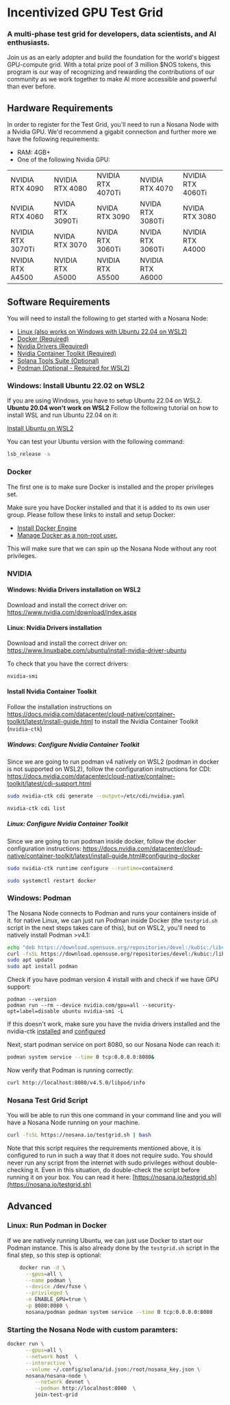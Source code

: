 # Incentivized GPU Test Grid
### A multi-phase test grid for developers, data scientists, and AI enthusiasts.

Join us as an early adopter and build the foundation for the world's biggest GPU-compute grid. With a total prize pool of 3 million $NOS tokens, this program is our way of recognizing and rewarding the contributions of our community as we work together to make AI more accessible and powerful than ever before.

## Hardware Requirements
In order to register for the Test Grid, you'll need to run a Nosana Node with a Nvidia GPU.
We'd recommend a gigabit connection and further more we have the following requirements:
- RAM: 4GB+
- One of the following Nvidia GPU:

| |  |  |  | |
|-----------------------------|-----------------------------|---------|---------|---------------------------------------------------------------------------------------------------|
| NVIDIA RTX 4090 | NVIDIA RTX 4080 | NVIDIA RTX 4070Ti    | NVIDIA RTX 4070   | NVIDIA RTX 4060Ti |
| NVIDIA RTX 4060 | NVIDA RTX 3090Ti | NVIDA RTX 3090    | NVIDA RTX 3080Ti   | NVIDA RTX 3080 |
| NVIDIA RTX 3070Ti | NVIDA RTX 3070 | NVIDA RTX 3060Ti    | NVIDA RTX 3060Ti   | NVIDIA RTX A4000 |
| NVIDIA RTX A4500 | NVIDIA RTX A5000 | NVIDIA RTX A5500    | NVIDIA RTX A6000   |   |

## Software Requirements
You will need to install the following to get started with a Nosana Node:

- [Linux (also works on Windows with Ubuntu 22.04 on WSL2)](https://ubuntu.com/tutorials/install-ubuntu-on-wsl2-on-windows-11-with-gui-support#3-download-ubuntu)
- [Docker (Required)](https://docs.docker.com/desktop/linux/install/)
- [Nvidia Drivers (Required)](https://www.linuxbabe.com/ubuntu/install-nvidia-driver-ubuntu)
- [Nvidia Container Toolkit (Required)](https://docs.nvidia.com/datacenter/cloud-native/container-toolkit/latest/install-guide.html)
- [Solana Tools Suite (Optional)](https://docs.solana.com/cli/install-solana-cli-tools)
- [Podman (Optional - Required for WSL2)](https://software.opensuse.org//download.html?project=devel%3Akubic%3Alibcontainers%3Aunstable&package=podman)

### Windows: Install Ubuntu 22.02 on WSL2
If you are using Windows, you have to setup Ubuntu 22.04 on WSL2. **Ubuntu 20.04 won't work on WSL2**
Follow the following tutorial on how to install WSL and run Ubuntu 22.04 on it:

[Install Ubuntu on WSL2](https://ubuntu.com/tutorials/install-ubuntu-on-wsl2-on-windows-11-with-gui-support#1-overview)

You can test your Ubuntu version with the following command:
```bash
lsb_release -a
```
### Docker

The first one is to make sure Docker is installed and the proper privileges set.

Make sure you have Docker installed and that it is added to its own user group. Please follow these links to install and setup Docker:

- [Install Docker Engine](https://docs.docker.com/engine/install/)
- [Manage Docker as a non-root user.](https://docs.docker.com/engine/install/linux-postinstall/#manage-docker-as-a-non-root-user)

This will make sure that we can spin up the Nosana Node without any root privileges.

### NVIDIA
#### Windows: Nvidia Drivers installation on WSL2
Download and install the correct driver on: https://www.nvidia.com/download/index.aspx

#### Linux: Nvidia Drivers installation
Download and install the correct driver on: https://www.linuxbabe.com/ubuntu/install-nvidia-driver-ubuntu

To check that you have the correct drivers:
```bash
nvidia-smi
```

#### Install Nvidia Container Toolkit
Follow the installation instructions on https://docs.nvidia.com/datacenter/cloud-native/container-toolkit/latest/install-guide.html to install the Nvidia Container Toolkit (`nvidia-ctk`)

##### Windows: Configure Nvidia Container Toolkit
Since we are going to run podman v4 natively on WSL2 (podman in docker is not supported on WSL2), follow the configuration instructions for CDI:
https://docs.nvidia.com/datacenter/cloud-native/container-toolkit/latest/cdi-support.html

```bash
sudo nvidia-ctk cdi generate --output=/etc/cdi/nvidia.yaml
```
```bash
nvidia-ctk cdi list
```

##### Linux: Configure Nvidia Container Toolkit
Since we are going to run podman inside docker, follow the docker configuration instructions:
https://docs.nvidia.com/datacenter/cloud-native/container-toolkit/latest/install-guide.html#configuring-docker

```bash
sudo nvidia-ctk runtime configure --runtime=containerd
```
```bash
sudo systemctl restart docker
```
### Windows: Podman
The Nosana Node connects to Podman and runs your containers inside of it. for native Linux, we can just run Podman inside Docker (the `testgrid.sh` script in the next steps takes care of this), but on WSL2, you'll need to natively install Podman >v4.1:
```bash
echo "deb https://download.opensuse.org/repositories/devel:/kubic:/libcontainers:/unstable/xUbuntu_22.04/ /" | sudo tee /etc/apt/sources.list.d/devel:kubic:libcontainers:unstable.list
curl -fsSL https://download.opensuse.org/repositories/devel:/kubic:/libcontainers:/unstable/xUbuntu_22.04/Release.key | sudo gpg --dearmor | sudo tee /etc/apt/trusted.gpg.d/devel_kubic_libcontainers_unstable.gpg > /dev/null
sudo apt update
sudo apt install podman
```
Check if you have podman version 4 install with and check if we have GPU support:
```
podman --version
podman run --rm --device nvidia.com/gpu=all --security-opt=label=disable ubuntu nvidia-smi -L
```
If this doesn't work, make sure you have the nvidia drivers installed and the nvidia-ctk [installed](https://docs.nvidia.com/datacenter/cloud-native/container-toolkit/latest/install-guide.html) and [configured](https://docs.nvidia.com/datacenter/cloud-native/container-toolkit/latest/cdi-support.html)

Next, start podman service on port 8080, so our Nosana Node can reach it:
```bash
podman system service --time 0 tcp:0.0.0.0:8080&
```
Now verify that Podman is running correctly:
```bash
curl http://localhost:8080/v4.5.0/libpod/info
```

### Nosana Test Grid Script

You will be able to run this one command in your command line and you will have a Nosana Node running on your machine.

```bash
curl -fsSL https://nosana.io/testgrid.sh | bash
```

Note that this script requires the requirements mentioned above, it is configured to run in such a way that it does not require sudo.
You should never run any script from the internet with sudo privileges without double-checking it.
Even in this situation, do double-check the script before running it on your box.
You can read it here: [https://nosana.io/testgrid.sh](https://nosana.io/testgrid.sh)

## Advanced
### Linux: Run Podman in Docker
If we are natively running Ubuntu, we can just use Docker to start our Podman instance. This is also already done by the `testgrid.sh` script in the final step, so this step is optional:
```bash 
    docker run -d \
      --gpus=all \
      --name podman \
      --device /dev/fuse \
      --privileged \
      -e ENABLE_GPU=true \
      -p 8080:8080 \
      nosana/podman podman system service --time 0 tcp:0.0.0.0:8080
```

### Starting the Nosana Node with custom paramters:
```bash
docker run \
      --gpus=all \
      --network host  \
      --interactive \
      --volume ~/.config/solana/id.json:/root/nosana_key.json \
      nosana/nosana-node \
         --network devnet \
         --podman http://localhost:8080  \
         join-test-grid
```         
